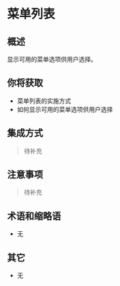 # 菜单列表

## 概述

显示可用的菜单选项供用户选择。

## 你将获取

- 菜单列表的实施方式
- 如何显示可用的菜单选项供用户选择


## 集成方式

> 待补充

## 注意事项

> 待补充

## 术语和缩略语

- 无

## 其它

- 无
